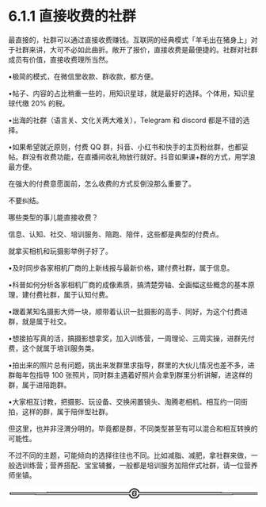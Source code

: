 # 6.1.1 直接收费的社群

最直接的，社群可以通过直接收费赚钱。互联网的经典模式「羊毛出在猪身上」对于社群来讲，大可不必如此曲折。敞开了报价，直接收费是最便捷的。社群对社群成员有价值，直接收费理所当然。

•极简的模式，在微信里收款、群收款，都方便。

•帖子、内容的占比稍重一些的，用知识星球，就是最好的选择。个体用，知识星球代缴 20% 的税。

•出海的社群（语言关、文化关两大难关），Telegram 和 discord 都是不错的选择。

•如果希望就近原则，付费 QQ 群，抖音、小红书和快手的主页粉丝群，也都妥帖。群没有收费功能，在直播间收礼物放行就好。抖音如果课+群的方式，用学浪最方便。

在强大的付费意愿面前，怎么收费的方式反倒没那么重要了。

不要纠结。

哪些类型的事儿能直接收费？

信息、认知、社交、培训服务、陪跑、陪伴，这些都是典型的付费点。

就拿买相机和玩摄影举例子好了。

•及时同步各家相机厂商的上新线报与最新价格，建付费社群，属于信息。

•科普如何分析各家相机厂商的成像素质，搞清楚旁轴、全画幅这些概念的基本原理，建付费社群，属于认知付费。

•跟着某知名摄影大师一块，顺带着认识一批摄影的高手、同好，为这个付费进群，就是属于社交。

•想接拍写真的活，搞摄影想拿奖，加入训练营，一周理论、三周实操，进群先付费，这个就属于培训服务类。

•拍出来的照片总有问题，挑出来发群里求指导，群里的大伙儿情况也差不多，进群每年包指导 100 张照片，同时群主遇着好照片会拿到群里分析讲解，进这样的群，属于进陪跑群。

•大家相互讨教，把摄影、玩设备、交换闲置镜头、淘腾老相机、相互约一同街拍，这样的群，属于陪伴型社群。

但这里，也并非泾渭分明的。毕竟都是群，不同类型甚至有可以混合和相互转换的可能性。

不过不同的主题，可能倾向的选择往往也不同。比如减脂、减肥，拿社群来做，一般选训练营；营养搭配、宝宝辅餐，一般都是培训服务加陪伴式社群，请一位营养师坐镇。

![](img/08b409e548d8d310a42e1b70226b77ec.png)